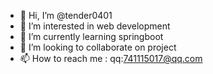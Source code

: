 - 👋 Hi, I’m @tender0401
- 👀 I’m interested in web development
- 🌱 I’m currently learning springboot
- 💞️ I’m looking to collaborate on project
- 📫 How to reach me :
qq:741115017@qq.com

<!---
tender0401/tender0401 is a ✨ special ✨ repository because its `README.md` (this file) appears on your GitHub profile.
You can click the Preview link to take a look at your changes.
--->
